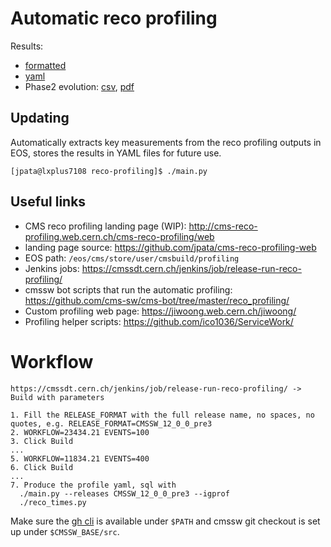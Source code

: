 # Automatic reco profiling

Results:
- [formatted](results/summary.md)
- [yaml](results/summary.yaml)
- Phase2 evolution: [csv](results/release_timing.csv), [pdf](results/release_timing.pdf)

## Updating
Automatically extracts key measurements from the reco profiling outputs in EOS, stores the results in YAML files for future use.

```
[jpata@lxplus7108 reco-profiling]$ ./main.py
```

## Useful links
- CMS reco profiling landing page (WIP): http://cms-reco-profiling.web.cern.ch/cms-reco-profiling/web
- landing page source: https://github.com/jpata/cms-reco-profiling-web
- EOS path: `/eos/cms/store/user/cmsbuild/profiling`
- Jenkins jobs: https://cmssdt.cern.ch/jenkins/job/release-run-reco-profiling/
- cmssw bot scripts that run the automatic profiling: https://github.com/cms-sw/cms-bot/tree/master/reco_profiling/
- Custom profiling web page: https://jiwoong.web.cern.ch/jiwoong/
- Profiling helper scripts: https://github.com/ico1036/ServiceWork/


# Workflow
```
https://cmssdt.cern.ch/jenkins/job/release-run-reco-profiling/ -> Build with parameters

1. Fill the RELEASE_FORMAT with the full release name, no spaces, no quotes, e.g. RELEASE_FORMAT=CMSSW_12_0_0_pre3
2. WORKFLOW=23434.21 EVENTS=100
3. Click Build
...
5. WORKFLOW=11834.21 EVENTS=400
6. Click Build
...
7. Produce the profile yaml, sql with
  ./main.py --releases CMSSW_12_0_0_pre3 --igprof
  ./reco_times.py
```

Make sure the [gh cli](https://github.com/cli/cli) is available under `$PATH` and cmssw git checkout is set up under `$CMSSW_BASE/src`.

